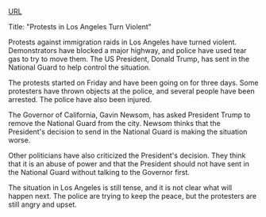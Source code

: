 <a href="https://www.bbc.com/news/live/cvg7vxx888kt">URL</a>

<p>Title: "Protests in Los Angeles Turn Violent"</p>
<p>Protests against immigration raids in Los Angeles have turned violent. Demonstrators have blocked a major highway, and police have used tear gas to try to move them. The US President, Donald Trump, has sent in the National Guard to help control the situation.</p>
<p>The protests started on Friday and have been going on for three days. Some protesters have thrown objects at the police, and several people have been arrested. The police have also been injured.</p>
<p>The Governor of California, Gavin Newsom, has asked President Trump to remove the National Guard from the city. Newsom thinks that the President's decision to send in the National Guard is making the situation worse.</p>
<p>Other politicians have also criticized the President's decision. They think that it is an abuse of power and that the President should not have sent in the National Guard without talking to the Governor first.</p>
<p>The situation in Los Angeles is still tense, and it is not clear what will happen next. The police are trying to keep the peace, but the protesters are still angry and upset.</p>